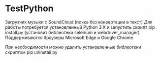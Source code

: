 # TestPython
Загрузчик музыки с SoundCloud (покка без конвертации в текст)
Для работы потребуется установленный Python 3.X и запустить скрипт pip install.py (установит библиотеки selenium и webdriver_manager)
Поддерживаются браузеры Microsoft Edge и Google Chrome

При необходимости можно удалить установленные библеотеки скриптом pip uninstall.py
